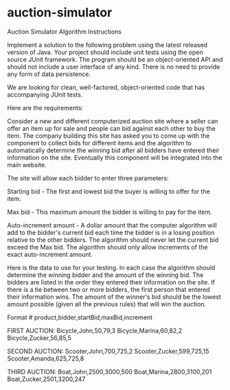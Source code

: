 # auction-simulator

Auction Simulator Algorithm Instructions

Implement a solution to the following problem using the latest released version of Java. Your project should include unit 
tests using the open source JUnit framework. The program should be an object-oriented API and should not include a user 
interface of any kind. There is no need to provide any form of data persistence.

We are looking for clean, well-factored, object-oriented code that has accompanying JUnit tests.

Here are the requirements:

Consider a new and different computerized auction site where a seller can offer an item up for sale and people can bid 
against each other to buy the item. The company building this site has asked you to come up with the component to collect
bids for different items and the algorithm to automatically determine the winning bid after all bidders have entered their
information on the site. Eventually this component will be integrated into the main website.

The site will allow each bidder to enter three parameters:

Starting bid - The first and lowest bid the buyer is willing to offer for the item.

Max bid - This maximum amount the bidder is willing to pay for the item.

Auto-increment amount - A dollar amount that the computer algorithm will add to the bidder's current bid each time the bidder
is in a losing position relative to the other bidders. The algorithm should never let the current bid exceed the Max bid. 
The algorithm should only allow increments of the exact auto-increment amount.

Here is the data to use for your testing. In each case the algorithm should determine the winning bidder and the amount of 
the winning bid. The bidders are listed in the order they entered their information on the site. If there is a tie between
two or more bidders, the first person that entered their information wins. The amount of the winner's bid should be the 
lowest amount possible (given all the previous rules) that will win the auction.

		
Format # product,bidder,startBid,maxBid,increment

FIRST AUCTION:
Bicycle,John,50,79,3
Bicycle,Marina,60,82,2
Bicycle,Zucker,56,85,5

SECOND AUCTION:
Scooter,John,700,725,2
Scooter,Zucker,599,725,15
Scooter,Amanda,625,725,8

THIRD AUCTION:
Boat,John,2500,3000,500
Boat,Marina,2800,3100,201
Boat,Zucker,2501,3200,247






